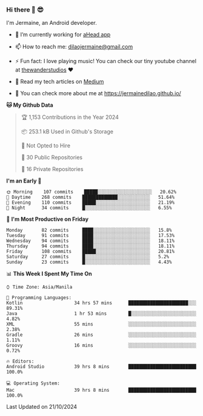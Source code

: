 ### Hi there 👋 😎
I'm Jermaine, an Android developer.

- 🔭 I’m currently working for [aHead app](https://www.ahead-app.com/)

- 📫 How to reach me: dilaojermaine@gmail.com

- ⚡ Fun fact: I love playing music! You can check our tiny youtube channel at [thewanderstudios](https://www.youtube.com/thewanderstudios) ♥️

- 📖 Read my tech articles on [Medium](https://jermainedilao.medium.com/)

- 👀 You can check more about me at https://jermainedilao.github.io/

<!--
**jermainedilao/jermainedilao** is a ✨ _special_ ✨ repository because its `README.md` (this file) appears on your GitHub profile.

Here are some ideas to get you started:

- 🔭 I’m currently working on ...
- 🌱 I’m currently learning ...
- 👯 I’m looking to collaborate on ...
- 🤔 I’m looking for help with ...
- 💬 Ask me about ...
- 📫 How to reach me: ...
- 😄 Pronouns: ...
- ⚡ Fun fact: ...
-->

<!--START_SECTION:waka-->
**🐱 My Github Data** 

> 🏆 1,153 Contributions in the Year 2024
 > 
> 📦 253.1 kB Used in Github's Storage 
 > 
> 🚫 Not Opted to Hire
 > 
> 📜 30 Public Repositories 
 > 
> 🔑 16 Private Repositories  
 > 
**I'm an Early 🐤** 

```text
🌞 Morning    107 commits    █████░░░░░░░░░░░░░░░░░░░░   20.62% 
🌆 Daytime    268 commits    █████████████░░░░░░░░░░░░   51.64% 
🌃 Evening    110 commits    █████░░░░░░░░░░░░░░░░░░░░   21.19% 
🌙 Night      34 commits     █░░░░░░░░░░░░░░░░░░░░░░░░   6.55%

```
📅 **I'm Most Productive on Friday** 

```text
Monday       82 commits     ████░░░░░░░░░░░░░░░░░░░░░   15.8% 
Tuesday      91 commits     ████░░░░░░░░░░░░░░░░░░░░░   17.53% 
Wednesday    94 commits     ████░░░░░░░░░░░░░░░░░░░░░   18.11% 
Thursday     94 commits     ████░░░░░░░░░░░░░░░░░░░░░   18.11% 
Friday       108 commits    █████░░░░░░░░░░░░░░░░░░░░   20.81% 
Saturday     27 commits     █░░░░░░░░░░░░░░░░░░░░░░░░   5.2% 
Sunday       23 commits     █░░░░░░░░░░░░░░░░░░░░░░░░   4.43%

```


📊 **This Week I Spent My Time On** 

```text
⌚︎ Time Zone: Asia/Manila

💬 Programming Languages: 
Kotlin                   34 hrs 57 mins      ██████████████████████░░░   89.31% 
Java                     1 hr 53 mins        █░░░░░░░░░░░░░░░░░░░░░░░░   4.82% 
XML                      55 mins             ░░░░░░░░░░░░░░░░░░░░░░░░░   2.38% 
Gradle                   26 mins             ░░░░░░░░░░░░░░░░░░░░░░░░░   1.11% 
Groovy                   16 mins             ░░░░░░░░░░░░░░░░░░░░░░░░░   0.72%

🔥 Editors: 
Android Studio           39 hrs 8 mins       █████████████████████████   100.0%

💻 Operating System: 
Mac                      39 hrs 8 mins       █████████████████████████   100.0%

```


 Last Updated on 21/10/2024
<!--END_SECTION:waka-->
